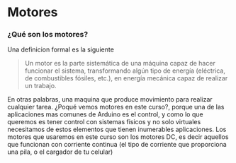 # **Motores**
### ¿Qué son los motores?
Una definicion formal es la siguiente
> Un motor es la parte sistemática de una máquina capaz de hacer funcionar el sistema, transformando algún tipo de energía 
(eléctrica, de combustibles fósiles, etc.), en energía mecánica capaz de realizar un trabajo. 

En otras palabras, una maquina que produce movimiento para realizar cualquier tarea.
¿Poqué vemos motores en este curso?, porque una de las aplicaciones mas comunes de Arduino es el control, y como lo que queremos es tener control con sistemas fisicos y no solo virtuales necesitamos de estos elementos que tienen inumerables aplicaciones.
Los motores que usaremos en este curso son los motores DC, es decir aquellos que funcionan con corriente continua (el tipo de corriente que proporciona una pila, o el cargador de tu celular)
